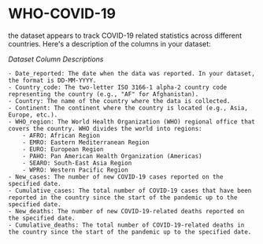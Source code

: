 # WHO-COVID-19

the dataset appears to track COVID-19 related statistics across different countries. Here's a description of the columns in your dataset:

*Dataset Column Descriptions*

    - Date_reported: The date when the data was reported. In your dataset, the format is DD-MM-YYYY.
    - Country_code: The two-letter ISO 3166-1 alpha-2 country code representing the country (e.g., "AF" for Afghanistan).
    - Country: The name of the country where the data is collected.
    - Continent: The continent where the country is located (e.g., Asia, Europe, etc.).
    - WHO_region: The World Health Organization (WHO) regional office that covers the country. WHO divides the world into regions:
        - AFRO: African Region
        - EMRO: Eastern Mediterranean Region
        - EURO: European Region
        - PAHO: Pan American Health Organization (Americas)
        - SEARO: South-East Asia Region
        - WPRO: Western Pacific Region
    - New_cases: The number of new COVID-19 cases reported on the specified date.
    - Cumulative_cases: The total number of COVID-19 cases that have been reported in the country since the start of the pandemic up to the specified date.
    - New_deaths: The number of new COVID-19-related deaths reported on the specified date.
    - Cumulative_deaths: The total number of COVID-19-related deaths in the country since the start of the pandemic up to the specified date.
